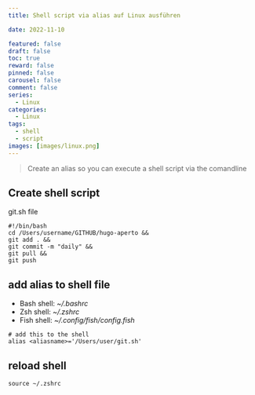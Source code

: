 ```yaml
---
title: Shell script via alias auf Linux ausführen

date: 2022-11-10

featured: false
draft: false
toc: true
reward: false
pinned: false
carousel: false
comment: false
series:
  - Linux
categories:
  - Linux
tags:
  - shell
  - script
images: [images/linux.png]
---
```


> Create an alias so you can execute a shell script via the comandline

## Create shell script
git.sh file
```shell
#!/bin/bash
cd /Users/username/GITHUB/hugo-aperto && 
git add . &&
git commit -m "daily" &&
git pull && 
git push
```

## add alias to shell file
-   Bash shell: _~/.bashrc_
-   Zsh shell: _~/.zshrc_
-   Fish shell: _~/.config/fish/config.fish_

```shell
# add this to the shell
alias <aliasname>='/Users/user/git.sh'
```

## reload shell
`source ~/.zshrc`
